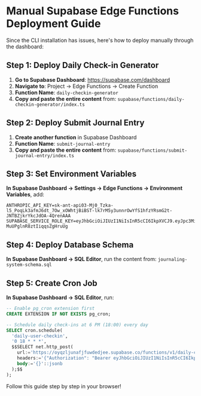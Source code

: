# Manual Supabase Edge Functions Deployment Guide

Since the CLI installation has issues, here's how to deploy manually through the dashboard:

## Step 1: Deploy Daily Check-in Generator

1. **Go to Supabase Dashboard**: https://supabase.com/dashboard
2. **Navigate to**: Project → Edge Functions → Create Function
3. **Function Name**: `daily-checkin-generator`
4. **Copy and paste the entire content** from: `supabase/functions/daily-checkin-generator/index.ts`

## Step 2: Deploy Submit Journal Entry

1. **Create another function** in Supabase Dashboard
2. **Function Name**: `submit-journal-entry`  
3. **Copy and paste the entire content** from: `supabase/functions/submit-journal-entry/index.ts`

## Step 3: Set Environment Variables

**In Supabase Dashboard → Settings → Edge Functions → Environment Variables**, add:

```
ANTHROPIC_API_KEY=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
SUPABASE_SERVICE_ROLE_KEY=eyJhbGciOiJIUzI1NiIsInR5cCI6IkpXVCJ9.eyJpc3MiOiJzdXBhYmFzZSIsInJlZiI6Im95cXpsanVuYWZqZnV3ZGVkamVlIiwicm9sZSI6InNlcnZpY2Vfcm9sZSIsImlhdCI6MTc1NDY1ODIwNiwiZXhwIjoyMDcwMjM0MjA2fQ.eUbnUfEeXJ7p7SCTBS3-MuUPglnR8ztIiqqsZgHruUg
```

## Step 4: Deploy Database Schema

**In Supabase Dashboard → SQL Editor**, run the content from: `journaling-system-schema.sql`

## Step 5: Create Cron Job

**In Supabase Dashboard → SQL Editor**, run:

```sql
-- Enable pg_cron extension first
CREATE EXTENSION IF NOT EXISTS pg_cron;

-- Schedule daily check-ins at 6 PM (18:00) every day
SELECT cron.schedule(
  'daily-user-checkin',
  '0 18 * * *',
  $$SELECT net.http_post(
    url:='https://oyqzljunafjfuwdedjee.supabase.co/functions/v1/daily-checkin-generator',
    headers:='{"Authorization": "Bearer eyJhbGciOiJIUzI1NiIsInR5cCI6IkpXVCJ9.eyJpc3MiOiJzdXBhYmFzZSIsInJlZiI6Im95cXpsanVuYWZqZnV3ZGVkamVlIiwicm9sZSI6InNlcnZpY2Vfcm9sZSIsImlhdCI6MTc1NDY1ODIwNiwiZXhwIjoyMDcwMjM0MjA2fQ.eUbnUfEeXJ7p7SCTBS3-MuUPglnR8ztIiqqsZgHruUg", "Content-Type": "application/json"}'::jsonb,
    body:='{}'::jsonb
  );$$
);
```

Follow this guide step by step in your browser!